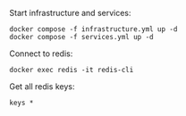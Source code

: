 Start infrastructure and services:
```
docker compose -f infrastructure.yml up -d
docker compose -f services.yml up -d
```

Connect to redis:
```
docker exec redis -it redis-cli
```

Get all redis keys:
```
keys *
```